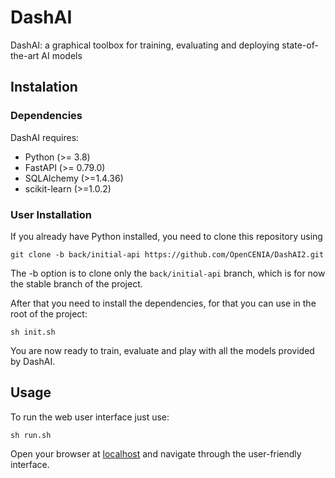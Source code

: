 # DashAI
DashAI: a graphical toolbox for training, evaluating and deploying state-of-the-art AI models

## Instalation

### Dependencies

DashAI requires:

- Python (>= 3.8)
- FastAPI (>= 0.79.0)
- SQLAlchemy (>=1.4.36)
- scikit-learn (>=1.0.2)

### User Installation

If you already have Python installed, you need to clone this repository using

    git clone -b back/initial-api https://github.com/OpenCENIA/DashAI2.git

The -b option is to clone only the `back/initial-api` branch, which is for now the stable branch of the project.

After that you need to install the dependencies, for that you can use in the root of the project:

    sh init.sh

You are now ready to train, evaluate and play with all the models provided by DashAI.

## Usage

To run the web user interface just use:

    sh run.sh

Open your browser at [localhost](http://localhost:3000/) and navigate through the user-friendly interface.
